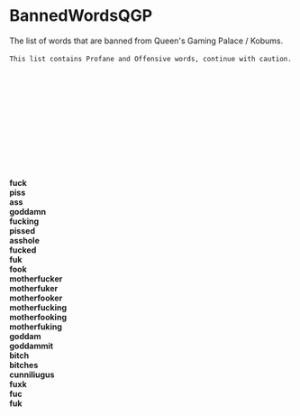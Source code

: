# BannedWordsQGP
The list of words that are banned from Queen's Gaming Palace / Kobums.
</br></br>
`This list contains Profane and Offensive words, continue with caution.`
</br></br></br></br></br></br></br></br></br></br></br></br></br>
**fuck**</br>
**piss**</br>
**ass**</br>
**goddamn**</br>
**fucking**</br>
**pissed**</br>
**asshole**</br>
**fucked**</br>
**fuk**</br>
**fook**</br>
**motherfucker**</br>
**motherfuker**</br>
**motherfooker**</br>
**motherfucking**</br>
**motherfooking**</br>
**motherfuking**</br>
**goddam**</br>
**goddammit**</br>
**bitch**</br>
**bitches**</br>
**cunniliugus**</br>
**fuxk**</br>
**fuc**</br>
**fuk**
